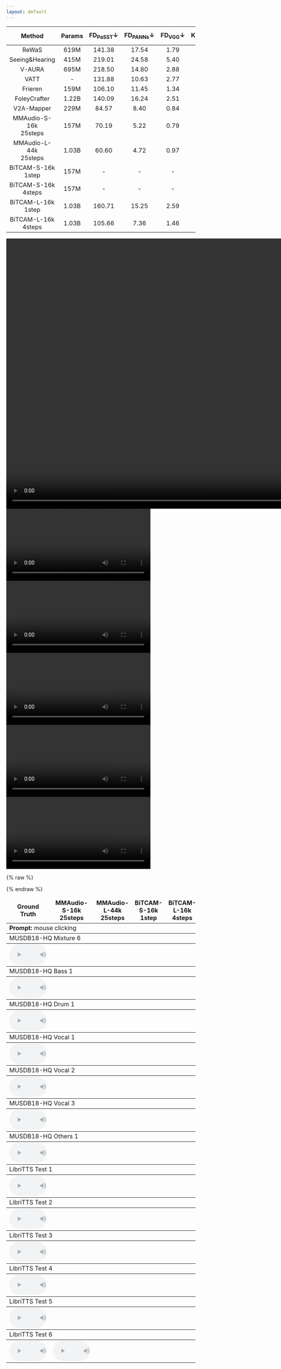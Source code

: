 ```yaml
---
layout: default
---
```


| Method | Params | $\mathrm{FD_{PaSST}}\downarrow$ | $\mathrm{FD_{PANNs}}\downarrow$ | $\mathrm{FD_{VGG}}\downarrow$ | $\mathrm{KL_{PANNs}}\downarrow$ | $\mathrm{KL_{PaSST}}\downarrow$ | $\mathrm{IS}\uparrow$ | $\mathrm{IB\text{-}score}\uparrow$ | $\mathrm{DeSync}\downarrow$ | $\mathrm{Time~(s)}\downarrow$ |
| :---: | :---: | :---: | :---: | :---: | :---: | :---: | :---: | :---: | :---: | :---: |
| ReWaS | 619M | 141.38 | 17.54 | 1.79 | 2.87 | 2.82 | 8.51 | 14.82 | 1.062 | 15.97 |
| Seeing&Hearing | 415M | 219.01 | 24.58 | 5.40 | 2.26 | 2.30 | 8.58 | 33.99 | 1.204 | 14.55 |
| V-AURA | 695M | 218.50 | 14.80 | 2.88 | 2.42 | 2.07 | 10.08 | 27.64 | 0.654 | 16.55 |
| VATT | - | 131.88 | 10.63 | 2.77 | 1.48 | 1.41 | 11.90 | 25.00 | 1.195 | - |
| Frieren | 159M | 106.10 | 11.45 | 1.34 | 2.73 | 2.86 | 12.25 | 22.78 | 0.851 | - |
| FoleyCrafter | 1.22B | 140.09 | 16.24 | 2.51 | 2.30 | 2.23 | 15.68 | 25.68 | 1.225 | 1.67 |
| V2A-Mapper | 229M | 84.57 | 8.40 | 0.84 | 2.69 | 2.56 | 12.47 | 22.58 | 1.225 | - |
| MMAudio-S-16k<br>25steps | 157M | 70.19 | 5.22 | 0.79 | 1.65 | 1.59 | 14.44 | 29.13 | 0.483 | 1.23 |
| MMAudio-L-44k<br>25steps | 1.03B | 60.60 | 4.72 | 0.97 | 1.65 | 1.40 | 17.40 | 33.22 | 0.442 | 1.96 |
| BiTCAM-S-16k<br>1step | 157M | - | - | - | - | - | - | - | - | - |
| BiTCAM-S-16k<br>4steps | 157M | - | - | - | - | - | - | - | - | - |
| BiTCAM-L-16k<br>1step | 1.03B | 160.71 | 15.25 | 2.59 | 1.89 | 1.89 | 8.15 | 19.36 | 0.913 | - |
| BiTCAM-L-16k<br>4steps | 1.03B | 105.66 | 7.36 | 1.46 | 1.60 | 1.58 | 12.15 | 26.05 | 0.843 | - |

<video width="1280" height="720" controls autoplay>
<source src="video/TOUHOWRpQYA_000230.mp4" type="video/mp4">
 Your browser does not support the video tag.
</video>


<table><thead><tr>
<td align="center"><b>Ground Truth</b></td>
<td align="center"><b>MMAudio-S-16k 25steps</b></td>
<td align="center"><b>MMAudio-L-44k 25steps</b></td>
<td align="center"><b>BiTCAM-S-16k 1step</b></td>
<td align="center"><b>BiTCAM-L-16k 4steps</b></td>
</tr></thead><tbody>

<tbody><tr><td colspan="5"><b>Prompt:</b> mouse clicking</td></tr></tbody><tbody><tr>
<video width="384" controls autoplay>
<source src="video/TOUHOWRpQYA_000230.mp4" type="video/mp4">
 Your browser does not support the video tag.
</video>
<video width="384" controls autoplay>
<source src="video/TOUHOWRpQYA_000230.mp4" type="video/mp4">
 Your browser does not support the video tag.
</video>
<video width="384" controls autoplay>
<source src="video/TOUHOWRpQYA_000230.mp4" type="video/mp4">
 Your browser does not support the video tag.
</video>
<video width="384" controls autoplay>
<source src="video/TOUHOWRpQYA_000230.mp4" type="video/mp4">
 Your browser does not support the video tag.
</video>
<video width="384" controls autoplay>
<source src="video/TOUHOWRpQYA_000230.mp4" type="video/mp4">
 Your browser does not support the video tag.
</video>

</tr></tbody><tbody><tr><td colspan="9">MUSDB18-HQ Mixture 6</td></tr></tbody><tbody><tr>
<td align="center"><audio id="player" controls="" style="width:100px;" preload="auto"><source src="audio\Ground_Truth\Young_Griffo_-_Facade.wav"></audio></td>
</tr></tbody><tbody><tr><td colspan="9">MUSDB18-HQ Bass 1</td></tr></tbody><tbody><tr>
<td align="center"><audio id="player" controls="" style="width:100px;" preload="auto"><source src="audio\Ground_Truth\Actions_-_Devil's_Words.wav"></audio></td>
</tr></tbody><tbody><tr><td colspan="9">MUSDB18-HQ Drum 1</td></tr></tbody><tbody><tr>
<td align="center"><audio id="player" controls="" style="width:100px;" preload="auto"><source src="audio\Ground_Truth\Leaf_-_Summerghost.wav"></audio></td>
</tr></tbody><tbody><tr><td colspan="9">MUSDB18-HQ Vocal 1</td></tr></tbody><tbody><tr>
<td align="center"><audio id="player" controls="" style="width:100px;" preload="auto"><source src="audio\Ground_Truth\Flags_-_54.wav"></audio></td>
</tr></tbody><tbody><tr><td colspan="9">MUSDB18-HQ Vocal 2</td></tr></tbody><tbody><tr>
<td align="center"><audio id="player" controls="" style="width:100px;" preload="auto"><source src="audio\Ground_Truth\The_Wrong'Uns_-_Rothko.wav"></audio></td>

</tr></tbody><tbody><tr><td colspan="9">MUSDB18-HQ Vocal 3</td></tr></tbody><tbody><tr>
<td align="center"><audio id="player" controls="" style="width:100px;" preload="auto"><source src="audio\Ground_Truth\Bill_Chudziak_-_Children_Of_No-one.wav"></audio></td>
</tr></tbody><tbody><tr><td colspan="9">MUSDB18-HQ Others 1</td></tr></tbody><tbody><tr>
<td align="center"><audio id="player" controls="" style="width:100px;" preload="auto"><source src="audio\Ground_Truth\Fergessen_-_Nos_Palpitants.wav"></audio></td>
</tr></tbody><tbody><tr><td colspan="9">LibriTTS Test 1</td></tr></tbody><tbody><tr>
<td align="center"><audio id="player" controls="" style="width:100px;" preload="auto"><source src="audio\Ground_Truth\84_121123_000015_000000.wav"></audio></td>
</tr></tbody><tbody><tr><td colspan="9">LibriTTS Test 2</td></tr></tbody><tbody><tr>
<td align="center"><audio id="player" controls="" style="width:100px;" preload="auto"><source src="audio\Ground_Truth\174_168635_000024_000001.wav"></audio></td>
</tr></tbody><tbody><tr><td colspan="9">LibriTTS Test 3</td></tr></tbody><tbody><tr>
<td align="center"><audio id="player" controls="" style="width:100px;" preload="auto"><source src="audio\Ground_Truth\1188_133604_000018_000000.wav"></audio></td>
</tr></tbody><tbody><tr><td colspan="9">LibriTTS Test 4</td></tr></tbody><tbody><tr>
<td align="center"><audio id="player" controls="" style="width:100px;" preload="auto"><source src="audio\Ground_Truth\1272_135031_000054_000000.wav"></audio></td>
</tr></tbody><tbody><tr><td colspan="9">LibriTTS Test 5</td></tr></tbody><tbody><tr>
<td align="center"><audio id="player" controls="" style="width:100px;" preload="auto"><source src="audio\Ground_Truth\2277_149896_000023_000001.wav"></audio></td>
</tr></tbody><tbody><tr><td colspan="9">LibriTTS Test 6</td></tr></tbody><tbody><tr>
<td align="center"><audio id="player" controls="" style="width:100px;" preload="auto"><source src="audio\Ground_Truth\3538_163624_000015_000000.wav"></audio></td>
<td align="center"><audio id="player" controls="" style="width:100px;" preload="auto"><source src="audio\WaveFM_(6_steps)\3538_163624_000015_000000.wav"></audio></td>
</tr></tbody>

{% raw %}
<link rel="stylesheet" href="https://cdn.jsdelivr.net/npm/katex@0.16.8/dist/katex.min.css">
<script defer src="https://cdn.jsdelivr.net/npm/katex@0.16.8/dist/katex.min.js"></script>
<script defer src="https://cdn.jsdelivr.net/npm/katex@0.16.8/dist/contrib/auto-render.min.js"
  onload="renderMathInElement(document.body, {delimiters: [{left: '$$', right: '$$', display: true}, {left: '$', right: '$', display: false}]});"></script>
{% endraw %}
